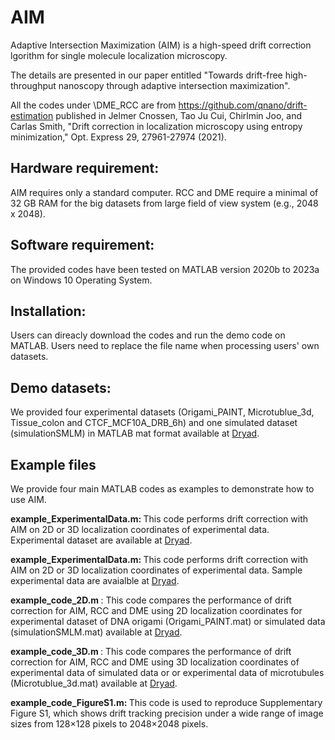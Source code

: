 # AIM
Adaptive Intersection Maximization (AIM) is a high-speed drift correction lgorithm for single molecule localization microscopy. 

The details are presented in our paper entitled "Towards drift-free high-throughput nanoscopy through adaptive intersection maximization".

All the codes under \DME_RCC are from https://github.com/qnano/drift-estimation published in Jelmer Cnossen, Tao Ju Cui, Chirlmin Joo, and Carlas Smith, "Drift correction in localization microscopy using entropy minimization," Opt. Express 29, 27961-27974 (2021).

## Hardware requirement: 
AIM requires only a standard computer. 
RCC and DME require a minimal of 32 GB RAM for the big datasets from large field of view system (e.g., 2048 x 2048).

## Software requirement:
The provided codes have been tested on MATLAB version 2020b to 2023a on Windows 10 Operating System.

## Installation:
Users can direacly download the codes and run the demo code on MATLAB. 
Users need to replace the file name when processing users' own datasets.

## Demo datasets:
We provided four experimental datasets (Origami_PAINT, Microtublue_3d, Tissue_colon and CTCF_MCF10A_DRB_6h) and one simulated dataset (simulationSMLM) in MATLAB mat format available at <a href = "https://doi.org/10.5061/dryad.2v6wwpzw3" title = "[Dryad](https://doi.org/10.5061/dryad.2v6wwpzw3)"> Dryad</a>.

## Example files
We provide four main MATLAB codes as examples to demonstrate how to use AIM.
<p>
<b>example_ExperimentalData.m: </b>This code performs drift correction with AIM on 2D or 3D localization coordinates of experimental data. Experimental dataset are available at <a href = "https://doi.org/10.5061/dryad.2v6wwpzw3" title = "[Dryad](https://doi.org/10.5061/dryad.2v6wwpzw3)"> Dryad</a>.
</p>
<p>
<b>example_ExperimentalData.m: </b>This code performs drift correction with AIM on 2D or 3D localization coordinates of experimental data. Sample experimental data are avaialble at <a href = "https://doi.org/10.5061/dryad.2v6wwpzw3" title = "[Dryad](https://doi.org/10.5061/dryad.2v6wwpzw3)"> Dryad</a>.
</p>
<p>
<b> example_code_2D.m </b>: This code compares the performance of drift correction for AIM, RCC and DME using 2D localization coordinates for experimental dataset of DNA origami (Origami_PAINT.mat) or simulated data (simulationSMLM.mat) available at <a href = "https://doi.org/10.5061/dryad.2v6wwpzw3" title = "[Dryad](https://doi.org/10.5061/dryad.2v6wwpzw3)"> Dryad</a>.
</p>
<p>
<b> example_code_3D.m </b>: This code compares the performance of drift correction for AIM, RCC and DME using 3D localization coordinates of experimental data of simulated data or or experimental data of microtubules (Microtublue_3d.mat) available at <a href = "https://doi.org/10.5061/dryad.2v6wwpzw3" title = "[Dryad](https://doi.org/10.5061/dryad.2v6wwpzw3)"> Dryad</a>.
  </p>
<p>
<b> example_code_FigureS1.m: </b> This code is used to reproduce Supplementary Figure S1, which shows drift tracking precision under a wide range of image sizes from 128×128 pixels to 2048×2048 pixels.
</p>

